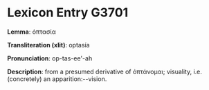 # Lexicon Entry G3701

**Lemma**: ὀπτασία

**Transliteration (xlit)**: optasía

**Pronunciation**: op-tas-ee'-ah

**Description**:
from a presumed derivative of ὀπτάνομαι; visuality, i.e. (concretely) an apparition:--vision.
